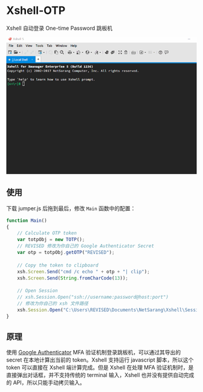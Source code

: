 # Xshell-OTP

Xshell 自动登录 One-time Password 跳板机

![USAGE](USAGE.gif)

## 使用

下载 jumper.js 后拖到最后，修改 `Main` 函数中的配置：

```js
function Main()
{
    // Calculate OTP token
    var totpObj = new TOTP();
    // REVISED 修改为你自己的 Google Authenticator Secret
    var otp = totpObj.getOTP("REVISED");

    // Copy the token to clipboard
    xsh.Screen.Send("cmd /c echo " + otp + "| clip");
    xsh.Screen.Send(String.fromCharCode(13));

    // Open Session
    // xsh.Session.Open("ssh://username:password@host:port")
    // 修改为你自己的 xsh 文件路径
    xsh.Session.Open("C:\Users\REVISED\Documents\NetSarang\Xshell\Sessions\jump.xsh");
}
```

## 原理

使用 [Google Authenticator][1] MFA 验证机制登录跳板机，可以通过其导出的 secret 在本地计算出当前的 token。Xshell 支持运行 javascript 脚本，所以这个 token 可以直接在 Xshell 端计算完成。但是 Xshell 在处理 MFA 验证机制时，是直接弹出对话框，并不支持传统的 terminal 输入，Xshell 也并没有提供自动完成的 API，所以只能手动拷贝输入。

[1]: https://chrome.google.com/webstore/detail/authenticator/bhghoamapcdpbohphigoooaddinpkbai